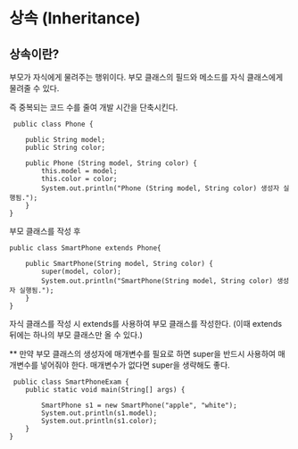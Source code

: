 # 상속 (Inheritance)

## 상속이란?

부모가 자식에게 물려주는 행위이다. 부모 클래스의 필드와 메소드를 자식 클래스에게 물려줄 수 있다.

즉 중복되는 코드 수를 줄여 개발 시간을 단축시킨다.

```
 public class Phone {

    public String model;
    public String color;

    public Phone (String model, String color) {
        this.model = model;
        this.color = color;
        System.out.println("Phone (String model, String color) 생성자 실행됨.");
    }
}
```
부모 클래스를 작성 후

```
public class SmartPhone extends Phone{

    public SmartPhone(String model, String color) {
        super(model, color);
        System.out.println("SmartPhone(String model, String color) 생성자 실행됨.");
    }
}
```
자식 클래스를 작성 시 extends를 사용하여 부모 클래스를 작성한다. (이때 extends 뒤에는 하나의 부모 클래스만 올 수 있다.)

** 만약 부모 클래스의 생성자에 매개변수를 필요로 하면 super을 반드시 사용하여 매개변수를 넣어줘야 한다. 매개변수가 없다면 super을 생략해도 좋다.

```
 public class SmartPhoneExam {
    public static void main(String[] args) {

        SmartPhone s1 = new SmartPhone("apple", "white");
        System.out.println(s1.model);
        System.out.println(s1.color);
    }
}
```
